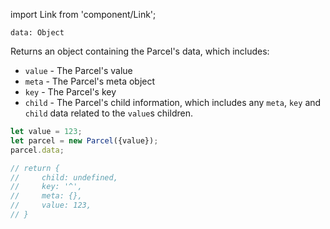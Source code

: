 import Link from 'component/Link';

```flow
data: Object
```

Returns an object containing the Parcel's data, which includes:
* `value` - The Parcel's value
* `meta` - The Parcel's <Link to="/parcel-meta">meta object</Link>
* `key` - The Parcel's <Link to="/parcel-keys">key</Link>
* `child` - The Parcel's child information, which includes any `meta`, `key` and `child` data related to the `value`s children.
 
```js
let value = 123;
let parcel = new Parcel({value});
parcel.data;

// return {
//     child: undefined,
//     key: '^',
//     meta: {},
//     value: 123,
// }
```
